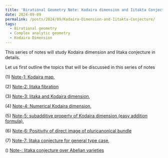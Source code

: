 ```yaml
---
title: 'Birational Geometry Note: Kodaira dimension and Iitakta Conjecture'
date: 2024-09-09
permalink: /posts/2024/09/Kodaira-Dimension-and-Iitakta-Conjecture/
tags:
  - Birational geometry
  - Complex analytic geometry
  - Kodaira Dimension
---
```


This series of notes will study Kodaira dimension and Iitaka conjecture in details.

Let us first outline the topics that will be discussed in this series of notes

(1) [Note-1: Kodaira map](https://yilimath.github.io/files/Birational/KodairaDim/KodairaMap.pdf),

(2) [Note-2: Iitaka fibration](https://yilimath.github.io/files/Birational/KodairaDim/IitakaFibration.pdf)

(3) [Note-3: Iitaka and Kodaira dimension](https://yilimath.github.io/files/Birational/KodairaDim/KodDim.pdf),

(4) [Note-4: Numerical Kodaira dimension](https://yilimath.github.io/files/Birational/KodairaDim/NumericalKodDim.pdf),

(5) [Note-5: subadditive property of Kodaira dimension (easy addition formula)](https://yilimath.github.io/files/Birational/KodairaDim/subadditive.pdf),


(6) [Note-6: Positivity of direct image of pluricanonical bundle](https://yilimath.github.io/files/Birational/KodairaDim/DirectImage.pdf)

(7) [Note-7: Iitaka conjecture for general type case](https://yilimath.github.io/files/Birational/KodairaDim/GeneralTypeIitaka.pdf),

() [Note-: Iitaka conjecture over Abelian varieties](https://yilimath.github.io/files/Birational/KodairaDim/IitakaAbelian.pdf)